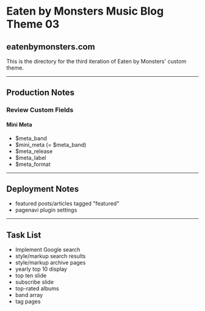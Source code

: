 # Eaten by Monsters Music Blog Theme 03

## eatenbymonsters.com

This is the directory for the third iteration of Eaten by Monsters' custom theme.

---

## Production Notes

### Review Custom Fields
#### Mini Meta
* $meta_band
* $mini_meta (= $meta_band)
* $meta_release
* $meta_label
* $meta_format

---

## Deployment Notes

* featured posts/articles tagged "featured"
* pagenavi plugin settings

---

## Task List

* Implement Google search
* style/markup search results
* style/markup archive pages
* yearly top 10 display
* top ten slide
* subscribe slide
* top-rated albums
* band array
* tag pages